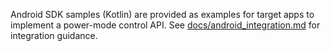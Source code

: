 Android SDK samples (Kotlin) are provided as examples for target apps to implement a power-mode control API.
See [docs/android_integration.md](https://github.com/abhi-mike-g/Watt-UP/blob/main/docs/android_integration.md) for integration guidance.
